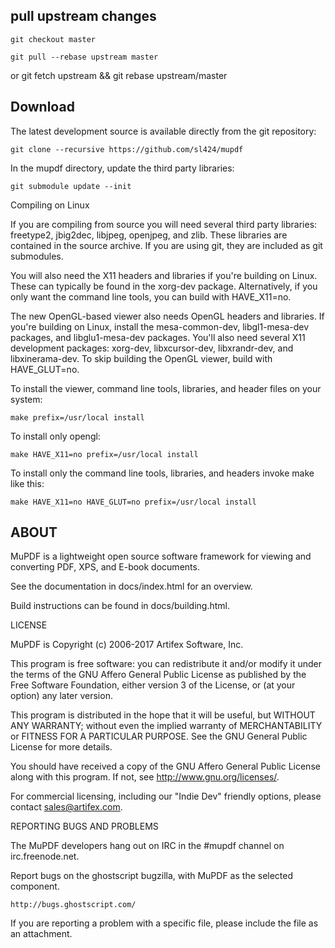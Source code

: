 ## pull upstream changes 

	git checkout master

	git pull --rebase upstream master 
or
	git fetch upstream && git rebase upstream/master

##  Download

The latest development source is available directly from the git repository:

	git clone --recursive https://github.com/sl424/mupdf

In the mupdf directory, update the third party libraries:

	git submodule update --init

Compiling on Linux

If you are compiling from source you will need several third party libraries: freetype2, jbig2dec, libjpeg, openjpeg, and zlib. These libraries are contained in the source archive. If you are using git, they are included as git submodules.

You will also need the X11 headers and libraries if you're building on Linux. These can typically be found in the xorg-dev package. Alternatively, if you only want the command line tools, you can build with HAVE_X11=no.

The new OpenGL-based viewer also needs OpenGL headers and libraries. If you're building on Linux, install the mesa-common-dev, libgl1-mesa-dev packages, and libglu1-mesa-dev packages. You'll also need several X11 development packages: xorg-dev, libxcursor-dev, libxrandr-dev, and libxinerama-dev. To skip building the OpenGL viewer, build with HAVE_GLUT=no.

To install the viewer, command line tools, libraries, and header files on your system:

	make prefix=/usr/local install

To install only opengl:

	make HAVE_X11=no prefix=/usr/local install
	
To install only the command line tools, libraries, and headers invoke make like this:

	make HAVE_X11=no HAVE_GLUT=no prefix=/usr/local install

##  ABOUT

MuPDF is a lightweight open source software framework for viewing and converting
PDF, XPS, and E-book documents.

See the documentation in docs/index.html for an overview.

Build instructions can be found in docs/building.html.

LICENSE

MuPDF is Copyright (c) 2006-2017 Artifex Software, Inc.

This program is free software: you can redistribute it and/or modify it under
the terms of the GNU Affero General Public License as published by the Free
Software Foundation, either version 3 of the License, or (at your option) any
later version.

This program is distributed in the hope that it will be useful, but WITHOUT ANY
WARRANTY; without even the implied warranty of MERCHANTABILITY or FITNESS FOR A
PARTICULAR PURPOSE. See the GNU General Public License for more details.

You should have received a copy of the GNU Affero General Public License along
with this program. If not, see <http://www.gnu.org/licenses/>.

For commercial licensing, including our "Indie Dev" friendly options,
please contact sales@artifex.com.

REPORTING BUGS AND PROBLEMS

The MuPDF developers hang out on IRC in the #mupdf channel on irc.freenode.net.

Report bugs on the ghostscript bugzilla, with MuPDF as the selected component.

	http://bugs.ghostscript.com/

If you are reporting a problem with a specific file, please include the file as
an attachment.

